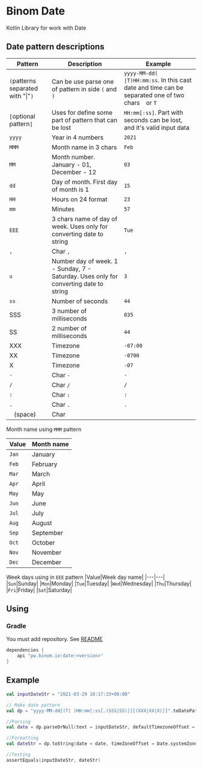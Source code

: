 # Binom Date

Kotlin Library for work with Date

## Date pattern descriptions
|Pattern|Description|Example|
|----|---|-----|
|`(`patterns separated with "\|"`)`|Can be use parse one of pattern in side `(` and `)`|`yyyy-MM-dd( \|T)HH:mm:ss`. In this cast date and time can be separated one of two chars ` ` or `T`|
|`[`optional pattern`]`|Uses for define some part of pattern that can be lost|`HH:mm[:ss]`. Part with seconds can be lost, and it's valid input data|
|`yyyy`|Year in 4 numbers|`2021`|
|`MMM`|Month name in 3 chars|`Feb`|
|`MM`|Month number. January - 01, December - 12|`03`|
|`dd`|Day of month. First day of month is 1|`15`|
|`HH`|Hours on 24 format|`23`|
|`mm`|Minutes|`57`|
|`EEE`|3 chars name of day of week. Uses only for converting date to string|`Tue`|
|`,`|Char `,`|`,`|
|`u`|Number day of week. 1 - Sunday, 7 - Saturday. Uses only for converting date to string|`3`|
|`ss`|Number of seconds|`44`|
|SSS|3 number of milliseconds|`035`|
|SS|2 number of milliseconds|`44`|
|XXX|Timezone|`-07:00`|
|XX|Timezone|`-0700`|
|X|Timezone|`-07`|
|`-`|Char `-`|`-`|
|`/`|Char `/`|`/`|
|`:`|Char `:`|`:`|
|`.`|Char `.`|`.`|
|` ` (space)|Char ` `|` `|



Month name using `MMM` pattern

|Value|Month name|
|---|---|
|`Jan`|January|
|`Feb`|February|
|`Mar`|March|
|`Apr`|April|
|`May`|May|
|`Jun`|June|
|`Jul`|July|
|`Aug`|August|
|`Sep`|September|
|`Oct`|October|
|`Nov`|November|
|`Dec`|December|

Week days using in `EEE` pattern
|Value|Week day name|
|---|---|
|`Sun`|Sunday|
|`Mon`|Monday|
|`Tue`|Tuesday|
|`Wed`|Wednesday|
|`Thu`|Thursday|
|`Fri`|Friday|
|`Sat`|Saturday|

## Using

### Gradle

You must add repository. See [README](../README.md)

```groovy
dependencies {
    api "pw.binom.io:date:<version>"
}
```

## Example

```kotlin
val inputDateStr = "2021-03-29 10:17:33+00:00"

// Make date pattern
val dp = "yyyy-MM-dd[(T| )HH:mm[:ss[.(SSS|SS)]][(XXX|XX|X)]]".toDatePattern()

//Parsing
val date = dp.parseOrNull(text = inputDateStr, defaultTimezoneOffset = Date.systemZoneOffset)

//Formatting
val dateStr = dp.toString(date = date, timeZoneOffset = Date.systemZoneOffset)

//Testing
assertEquals(inputDateStr, dateStr)
```